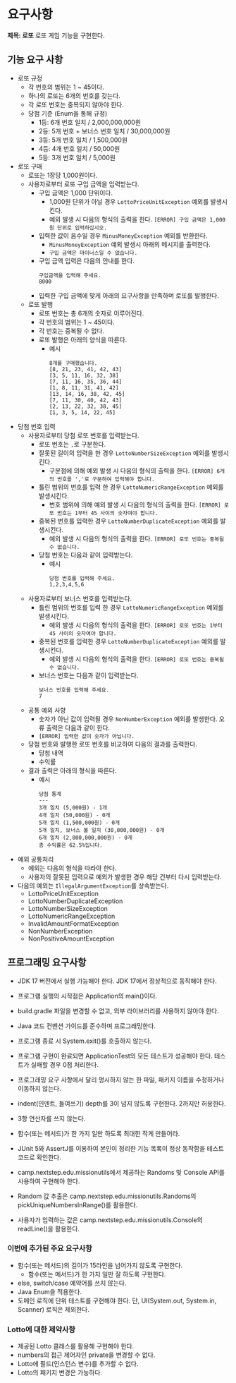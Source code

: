 # 요구사항

**제목: 로또**
로또 게임 기능을 구현한다.

## 기능 요구 사항

- 로또 규정
    - 각 번호의 범위는 1 ~ 45이다.
    - 하나의 로또는 6개의 번호를 갖는다.
    - 각 로또 번호는 중복되지 않아야 한다.
    - 당첨 기준 (Enum을 통해 규정)
        - 1등: 6개 번호 일치 / 2,000,000,000원
        - 2등: 5개 번호 + 보너스 번호 일치 / 30,000,000원
        - 3등: 5개 번호 일치 / 1,500,000원
        - 4등: 4개 번호 일치 / 50,000원
        - 5등: 3개 번호 일치 / 5,000원
- 로또 구매
    - 로또는 1장당 1,000원이다.
    - 사용자로부터 로또 구입 금액을 입력받는다.
        - 구입 금액은 1,000 단위이다.
            - 1,000원 단위가 아닐 경우 `LottoPriceUnitException` 예외를 발생시킨다.
            - 예외 발생 시 다음의 형식의 출력을 한다. `[ERROR] 구입 금액은 1,000원 단위로 입력하십시오.`
        - 입력한 값이 음수일 경우 `MinusMoneyException` 예외를 반환한다.
            - `MinusMoneyException` 예외 발생시 아래의 메시지를 출력한다.
            - `구입 금액은 마이너스일 수 없습니다.`
        - 구입 금액 입력은 다음의 안내를 한다.
          ```
          구입금액을 입력해 주세요.
          8000
          ```
        - 입력한 구입 금액에 맞게 아래의 요구사항을 만족하며 로또를 발행한다.
    - 로또 발행
        - 로또 번호는 총 6개의 숫자로 이루어진다.
        - 각 번호의 범위는 1 ~ 45이다.
        - 각 번호는 중복될 수 없다.
        - 로또 발행은 아래의 양식을 따른다.
            - 예시
              ```
              8개를 구매했습니다.
              [8, 21, 23, 41, 42, 43]
              [3, 5, 11, 16, 32, 38]
              [7, 11, 16, 35, 36, 44]
              [1, 8, 11, 31, 41, 42]
              [13, 14, 16, 38, 42, 45]
              [7, 11, 30, 40, 42, 43]
              [2, 13, 22, 32, 38, 45]
              [1, 3, 5, 14, 22, 45]
              ```
- 당첨 번호 입력
    - 사용자로부터 당첨 로또 번호를 입력받는다.
        - 로또 번호는 `,`로 구분한다.
        - 잘못된 길이의 입력을 한 경우 `LottoNumberSizeException` 예외를 발생시킨다.
            - 구분점에 의해 예외 발생 시 다음의 형식의 출력을 한다. `[ERROR] 6개의 번호를 ','로 구분하여 입력해야 합니다.`
        - 틀린 범위의 번호를 입력 한 경우 `LottoNumericRangeException` 예외를 발생시킨다.
            - 번호 범위에 의해 예외 발생 시 다음의 형식의 출력을 한다. `[ERROR] 로또 번호는 1부터 45 사이의 숫자여야 합니다.`
        - 중복된 번호를 입력한 경우 `LottoNumberDuplicateException` 예외를 발생시킨다.
            - 예외 발생 시 다음의 형식의 출력을 한다. `[ERROR] 로또 번호는 중복될 수 없습니다.`
        - 당첨 번호는 다음과 같이 입력받는다.
            - 예시
                ```
                당첨 번호를 입력해 주세요.
                1,2,3,4,5,6
                ```
    - 사용자로부터 보너스 번호를 입력받는다.
        - 틀린 범위의 번호를 입력 한 경우 `LottoNumericRangeException` 예외를 발생시킨다.
            - 예외 발생 시 다음의 형식의 출력을 한다. `[ERROR] 로또 번호는 1부터 45 사이의 숫자여야 합니다.`
        - 중복된 번호를 입력한 경우 `LottoNumberDuplicateException` 예외를 발생시킨다.
            - 예외 발생 시 다음의 형식의 출력을 한다. `[ERROR] 로또 번호는 중복될 수 없습니다.`
        - 보너스 번호는 다음과 같이 입력받는다.
            ```
            보너스 번호를 입력해 주세요.
            7
            ```
    - 공통 예외 사항
        - 숫자가 아닌 값이 입력될 경우 `NonNumberException` 예외를 발생한다. 오류 출력은 다음과 같이 한다.
        - `[ERROR] 입력한 값이 숫자가 아닙니다.`
    - 당첨 번호와 발행한 로또 번호를 비교하여 다음의 결과를 출력한다.
        - 당첨 내역
        - 수익률
    - 결과 출력은 아래의 형식을 따른다.
        - 예시
            ```
            당첨 통계
            ---
            3개 일치 (5,000원) - 1개
            4개 일치 (50,000원) - 0개
            5개 일치 (1,500,000원) - 0개
            5개 일치, 보너스 볼 일치 (30,000,000원) - 0개
            6개 일치 (2,000,000,000원) - 0개
            총 수익률은 62.5%입니다.
           ```
- 예외 공통처리
    - 예외는 다음의 형식을 따라야 한다.
    - 사용자의 잘못된 입력으로 예외가 발생한 경우 해당 건부터 다시 입력받는다.
- 다음의 예외는 `IllegalArgumentException`를 상속받는다.
    - LottoPriceUnitException
    - LottoNumberDuplicateException
    - LottoNumberSizeException
    - LottoNumericRangeException
    - InvalidAmountFormatException
    - NonNumberException
    - NonPositiveAmountException

## 프로그래밍 요구사항

- JDK 17 버전에서 실행 가능해야 한다. JDK 17에서 정상적으로 동작해야 한다.
- 프로그램 실행의 시작점은 Application의 main()이다.
- build.gradle 파일을 변경할 수 없고, 외부 라이브러리를 사용하지 않아야 한다.
- Java 코드 컨벤션 가이드를 준수하며 프로그래밍한다.
- 프로그램 종료 시 System.exit()를 호출하지 않는다.
- 프로그램 구현이 완료되면 ApplicationTest의 모든 테스트가 성공해야 한다. 테스트가 실패할 경우 0점 처리한다.
- 프로그래밍 요구 사항에서 달리 명시하지 않는 한 파일, 패키지 이름을 수정하거나 이동하지 않는다.
- indent(인덴트, 들여쓰기) depth를 3이 넘지 않도록 구현한다. 2까지만 허용한다.
- 3항 연산자를 쓰지 않는다.
- 함수(또는 메서드)가 한 가지 일만 하도록 최대한 작게 만들어라.
- JUnit 5와 AssertJ를 이용하여 본인이 정리한 기능 목록이 정상 동작함을 테스트 코드로 확인한다.

- camp.nextstep.edu.missionutils에서 제공하는 Randoms 및 Console API를 사용하여 구현해야 한다.
- Random 값 추출은 camp.nextstep.edu.missionutils.Randoms의 pickUniqueNumbersInRange()를 활용한다.
- 사용자가 입력하는 값은 camp.nextstep.edu.missionutils.Console의 readLine()을 활용한다.

### 이번에 추가된 주요 요구사항

- 함수(또는 메서드)의 길이가 15라인을 넘어가지 않도록 구현한다.
    - 함수(또는 메서드)가 한 가지 일만 잘 하도록 구현한다.
- else, switch/case 예약어를 쓰지 않는다.
- Java Enum을 적용한다.
- 도메인 로직에 단위 테스트를 구현해야 한다. 단, UI(System.out, System.in, Scanner) 로직은 제외한다.

### Lotto에 대한 제약사항

- 제공된 Lotto 클래스를 활용해 구현해야 한다.
- numbers의 접근 제어자인 private을 변경할 수 없다.
- Lotto에 필드(인스턴스 변수)를 추가할 수 없다.
- Lotto의 패키지 변경은 가능하다.